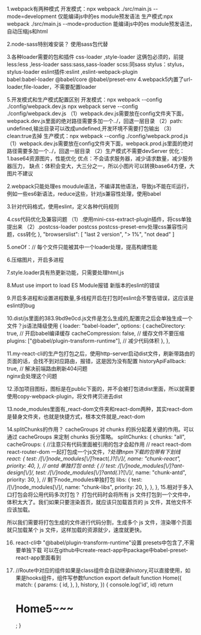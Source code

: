 1.webpack有两种模式
开发模式：npx webpack ./src/main.js --mode=development     仅能编译js中的es module预发语法
生产模式:npx webpack ./src/main.js --mode=production       能编译js中的es module预发语法，自动压缩js和html

2.node-sass特别难安装？
使用sass包代替

3.各种loader需要的包和插件
css-loader ,style-loader  这俩包必须的，前提
less:less ,less-loader
sass:sass,sass-loader
scss:同sass
stylus：stylus，stylus-loader
eslint插件:eslint  ,eslint-webpack-plugin  
babel:babel-loader @babel/core @babel/preset-env
4.webpack5内置了url-loader,file-loader，不需要配置loader

5.开发模式和生产模式配置区别
开发模式：npx webpack --config ./config/webpack.dev.js   npx webpack serve --config ./config/webpack.dev.js
   （1）webpack.dev.js需要放在config文件夹下面，webpack.dev.js里面的绝对路径需要多加一个../，回退一层目录
   （2）path: undefined,输出目录可以改成undefined,开发环境不需要打包输出
   （3）clean:true去掉
生产模式：npx webpack --config ./config/webpack.prod.js
   （1）webpack.dev.js需要放在config文件夹下面，webpack.prod.js里面的绝对路径需要多加一个../，回退一层目录
   （2）生产模式不需要devServer
优化：
1.base64资源图片，性能优化
  优点：不会请求服务器，减少请求数量，减少服务器压力，
  缺点：体积会变大，大三分之一，所以小图片可以转换base64方便，大图片不建议

2.webpack只能处理es moudule语法，不编译其他语法，导致js不能在IE运行，例如一些es6新语法，reduce这些，针对js兼容性处理，使用babel

3.针对代码格式，使用eslint，定义各种代码规则

4.css代码优化及兼容问题
（1）.使用mini-css-extract-plugin插件，将css单独提出来
（2）.postcss-loader postcss postcss-preset-env处理css兼容性问题，css转化    },
  "browserslist": [
    "last 2 version",
    "> 1%",
    "not dead"
  ]


5.oneOf：// 每个文件只能被其中一个loader处理，提高构建性能

6.压缩图片，开启多进程

7.style.loader具有热更新功能，只需要处理html,js

8.Must use import to load ES Module报错
新版本的eslint的错误

9.开启多进程和设置进程数量,多线程开启在打包时eslint会不警告错误，这应该是eslint的bug

10.dist/js里面的383.9bd9e0cd.js文件是怎么生成的,配置完之后会单独生成一个文件？js语法降级使用
  {
    loader: "babel-loader",
    options: {
               cacheDirectory: true, // 开启babel编译缓存
               cacheCompression: false, // 缓存文件不要压缩
               plugins: ["@babel/plugin-transform-runtime"], // 减少代码体积
           },
  },      


11.my-react-cli的生产包打包之后，使用http-server启动dist文件，刷新带路由的页面的话，会找不到对应路由，报错，这是因为没有配置           historyApiFallback: true, // 解决前端路由刷新404问题  
nginx会处理这个问题

12.添加项目图标，图标是在public下面的，并不会被打包进dist里面，所以就需要使用copy-webpack-plugin，将文件拷贝进去dist

13.node_modules里面有_react-dom文件夹和react-dom两种，其实react-dom是替身文件夹，也就是快捷方式，根本文件就是_react-dom

14.splitChunks的作用？
 cacheGroups 对 chunks 的拆分起着关键的作用。可以通过 cacheGroups 来定制 chunks 拆分策略。
splitChunks: {
      chunks: "all",
      cacheGroups: {  //注意只有代码里面被引用的包才会起作用
        // react react-dom react-router-dom 一起打包成一个js文件，_?处理tnpm下载的包带有下划线
        react: {
          test: /[\\/]node_modules[\\/]_?react(.*)?[\\/]/,
          name: "chunk-react",
          priority: 40,
        },
        // antd 单独打包
        antd: {
          // test: /[\\/]node_modules[\\/]_?ant-design[\\/]/,
          test: /[\\/]node_modules[\\/]_?antd(.*)?[\\/]/,
          name: "chunk-antd",
          priority: 30,
        },
        // 剩下node_modules单独打包
        libs: {
          test: /[\\/]node_modules[\\/]/,
          name: "chunk-libs",
          priority: 20,
        },
      },
    },
15.相对于多入口打包会将公用代码多次打包？
打包代码时会将所有 js 文件打包到一个文件中，体积太大了。我们如果只要渲染首页，就应该只加载首页的 js 文件，其他文件不应该加载。

所以我们需要将打包生成的文件进行代码分割，生成多个 js 文件，渲染哪个页面就只加载某个 js 文件，这样加载的资源就少，速度就更快。

16. react-cli中 "@babel/plugin-transform-runtime"设置 presets中包含了,不需要单独下载
可以在github中create-react-app中package中babel-preset-react-app里面看到

17.   //Route中对应的组件如果是class组件会自动继承history,可以直接使用，如果是hooks组件，组件写参数function export default function Home({
  match: {
    params: {
      id,
    },
  },
  history,
}) {
  console.log('id', id)
  return <h1 className="home-title">Home5~~~</h1>;
}

